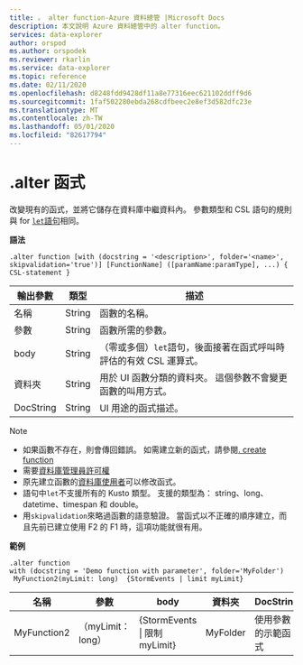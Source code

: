 ```yaml
---
title: 。 alter function-Azure 資料總管 |Microsoft Docs
description: 本文說明 Azure 資料總管中的 alter function。
services: data-explorer
author: orspod
ms.author: orspodek
ms.reviewer: rkarlin
ms.service: data-explorer
ms.topic: reference
ms.date: 02/11/2020
ms.openlocfilehash: d8248fdd9428df11a8e77316eec621102ddff9d6
ms.sourcegitcommit: 1faf502280ebda268cdfbeec2e8ef3d582dfc23e
ms.translationtype: MT
ms.contentlocale: zh-TW
ms.lasthandoff: 05/01/2020
ms.locfileid: "82617794"
---
```

# <a name="alter-function"></a>.alter 函式

改變現有的函式，並將它儲存在資料庫中繼資料內。
參數類型和 CSL 語句的規則與 for [ `let`語句](../query/letstatement.md)相同。

**語法**

```kusto
.alter function [with (docstring = '<description>', folder='<name>', skipvalidation='true')] [FunctionName] ([paramName:paramType], ...) { CSL-statement }
```
    
|輸出參數 |類型 |描述
|---|---|--- 
|名稱  |String |函數的名稱。
|參數  |String |函數所需的參數。
|body  |String |（零或多個）`let`語句，後面接著在函式呼叫時評估的有效 CSL 運算式。
|資料夾|String|用於 UI 函數分類的資料夾。 這個參數不會變更函數的叫用方式。
|DocString|String|UI 用途的函式描述。

> [!NOTE]
> * 如果函數不存在，則會傳回錯誤。 如需建立新的函式，請參閱[. create function](create-function.md)
> * 需要[資料庫管理員許可權](../management/access-control/role-based-authorization.md)
> * 原先建立函數的[資料庫使用者](../management/access-control/role-based-authorization.md)可以修改函式。 
> * 語句中`let`不支援所有的 Kusto 類型。 支援的類型為： string、long、datetime、timespan 和 double。
> * 用`skipvalidation`來略過函數的語意驗證。 當函式以不正確的順序建立，而且先前已建立使用 F2 的 F1 時，這項功能就很有用。
 
**範例** 

```kusto
.alter function
with (docstring = 'Demo function with parameter', folder='MyFolder')
 MyFunction2(myLimit: long)  {StormEvents | limit myLimit}
``` 
    
|名稱 |參數 |body|資料夾|DocString
|---|---|---|---|---
|MyFunction2 |（myLimit： long）| {StormEvents &#124; 限制 myLimit}|MyFolder|使用參數的示範函式|
